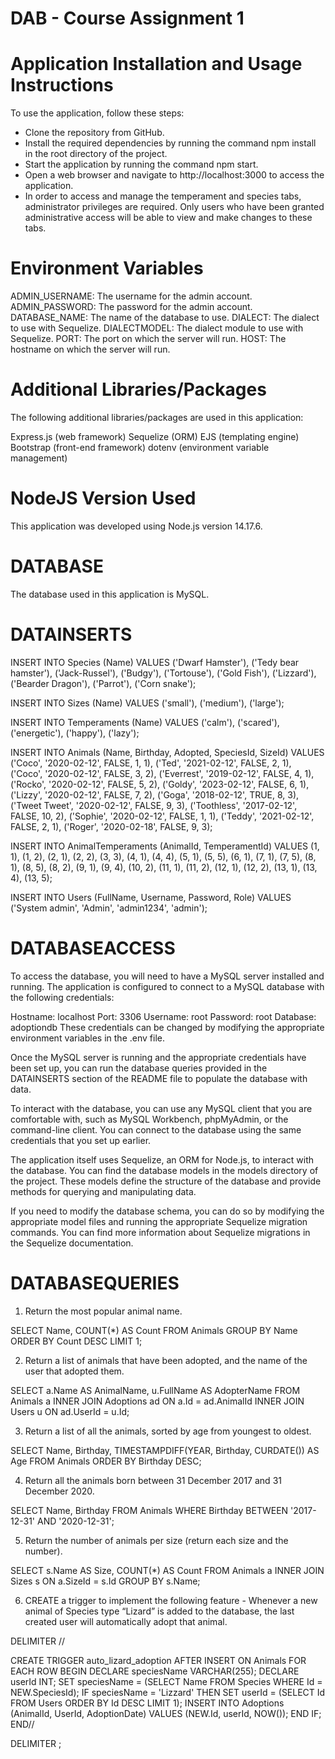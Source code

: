 # DAB - Course Assignment 1
# Application Installation and Usage Instructions
To use the application, follow these steps:

- Clone the repository from GitHub.
- Install the required dependencies by running the command npm install in the root directory of the project.
- Start the application by running the command npm start.
- Open a web browser and navigate to http://localhost:3000 to access the application.
- In order to access and manage the temperament and species tabs, administrator privileges are required. Only users who have been granted administrative access will be able to view and make changes to these tabs.

# Environment Variables
ADMIN_USERNAME: The username for the admin account.
ADMIN_PASSWORD: The password for the admin account.
DATABASE_NAME: The name of the database to use.
DIALECT: The dialect to use with Sequelize.
DIALECTMODEL: The dialect module to use with Sequelize.
PORT: The port on which the server will run.
HOST: The hostname on which the server will run.

# Additional Libraries/Packages
The following additional libraries/packages are used in this application:

Express.js (web framework)
Sequelize (ORM)
EJS (templating engine)
Bootstrap (front-end framework)
dotenv (environment variable management)

# NodeJS Version Used
This application was developed using Node.js version 14.17.6.

# DATABASE
The database used in this application is MySQL.

# DATAINSERTS

INSERT INTO Species (Name) VALUES
  ('Dwarf Hamster'),
  ('Tedy bear hamster'),
  ('Jack-Russel'),
  ('Budgy'),
  ('Tortouse'),
  ('Gold Fish'),
  ('Lizzard'),
  ('Bearder Dragon'),
  ('Parrot'),
  ('Corn snake');
  
  
  INSERT INTO Sizes (Name) VALUES
  ('small'),
  ('medium'),
  ('large');
  
  
  INSERT INTO Temperaments (Name) VALUES
  ('calm'),
  ('scared'),
  ('energetic'),
  ('happy'),
  ('lazy');
  
  
  
  INSERT INTO Animals (Name, Birthday, Adopted, SpeciesId, SizeId)
VALUES 
  ('Coco', '2020-02-12', FALSE, 1, 1),
  ('Ted', '2021-02-12', FALSE, 2, 1),
  ('Coco', '2020-02-12', FALSE, 3, 2),
  ('Everrest', '2019-02-12', FALSE, 4, 1),
  ('Rocko', '2020-02-12', FALSE, 5, 2),
  ('Goldy', '2023-02-12', FALSE, 6, 1),
  ('Lizzy', '2020-02-12', FALSE, 7, 2),
  ('Goga', '2018-02-12', TRUE, 8, 3),
  ('Tweet Tweet', '2020-02-12', FALSE, 9, 3),
  ('Toothless', '2017-02-12', FALSE, 10, 2),
  ('Sophie', '2020-02-12', FALSE, 1, 1),
  ('Teddy', '2021-02-12', FALSE, 2, 1),
  ('Roger', '2020-02-18', FALSE, 9, 3);
  
  
  
  
  INSERT INTO AnimalTemperaments (AnimalId, TemperamentId) VALUES
  (1, 1),
  (1, 2),
  (2, 1),
  (2, 2),
  (3, 3),
  (4, 1),
  (4, 4),
  (5, 1),
  (5, 5),
  (6, 1),
  (7, 1),
  (7, 5),
  (8, 1),
  (8, 5),
  (8, 2),
  (9, 1),
  (9, 4),
  (10, 2),
  (11, 1),
  (11, 2),
  (12, 1),
  (12, 2),
  (13, 1),
  (13, 4),
  (13, 5);



   INSERT INTO Users (FullName, Username, Password, Role) VALUES ('System admin', 'Admin', 'admin1234', 'admin');

# DATABASEACCESS
To access the database, you will need to have a MySQL server installed and running. The application is configured to connect to a MySQL database with the following credentials:

Hostname: localhost
Port: 3306
Username: root
Password: root
Database: adoptiondb
These credentials can be changed by modifying the appropriate environment variables in the .env file.

Once the MySQL server is running and the appropriate credentials have been set up, you can run the database queries provided in the DATAINSERTS section of the README file to populate the database with data.

To interact with the database, you can use any MySQL client that you are comfortable with, such as MySQL Workbench, phpMyAdmin, or the command-line client. You can connect to the database using the same credentials that you set up earlier.

The application itself uses Sequelize, an ORM for Node.js, to interact with the database. You can find the database models in the models directory of the project. These models define the structure of the database and provide methods for querying and manipulating data.

If you need to modify the database schema, you can do so by modifying the appropriate model files and running the appropriate Sequelize migration commands. You can find more information about Sequelize migrations in the Sequelize documentation.

# DATABASEQUERIES


1. Return the most popular animal name.

SELECT Name, COUNT(*) AS Count
FROM Animals
GROUP BY Name
ORDER BY Count DESC
LIMIT 1;

2. Return a list of animals that have been adopted, and the name of the user that adopted them.

SELECT a.Name AS AnimalName, u.FullName AS AdopterName
FROM Animals a
INNER JOIN Adoptions ad ON a.Id = ad.AnimalId
INNER JOIN Users u ON ad.UserId = u.Id;

3. Return a list of all the animals, sorted by age from youngest to oldest.

SELECT Name, Birthday, TIMESTAMPDIFF(YEAR, Birthday, CURDATE()) AS Age
FROM Animals
ORDER BY Birthday DESC;

4. Return all the animals born between 31 December 2017 and 31 December 2020.

SELECT Name, Birthday
FROM Animals
WHERE Birthday BETWEEN '2017-12-31' AND '2020-12-31';

5. Return the number of animals per size (return each size and the number).

SELECT s.Name AS Size, COUNT(*) AS Count
FROM Animals a
INNER JOIN Sizes s ON a.SizeId = s.Id
GROUP BY s.Name;

6. CREATE a trigger to implement the following feature - Whenever a new animal of Species type “Lizard” is added to the database, the last created user will automatically adopt that animal.

DELIMITER //

CREATE TRIGGER auto_lizard_adoption
AFTER INSERT ON Animals
FOR EACH ROW
BEGIN
  DECLARE speciesName VARCHAR(255);
  DECLARE userId INT;
  SET speciesName = (SELECT Name FROM Species WHERE Id = NEW.SpeciesId);
  IF speciesName = 'Lizzard' THEN
    SET userId = (SELECT Id FROM Users ORDER BY Id DESC LIMIT 1);
    INSERT INTO Adoptions (AnimalId, UserId, AdoptionDate) VALUES (NEW.Id, userId, NOW());
  END IF;
END//

DELIMITER ;